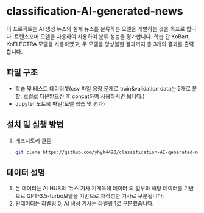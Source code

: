 # classification-AI-generated-news
이 프로젝트는 AI 생성 뉴스와 실제 뉴스를 분류하는 모델을 개발하는 것을 목표로 합니다. 트랜스포머 모델을 사용하여 사용하여 분류 성능을 평가합니다.
학습 간 KoBart, KoELECTRA 모델을 사용하였고, 두 모델을 앙상블한 결과까지 총 3개의 결과를 출력합니다.

## 파일 구조
- 학습 및 테스트 데이터셋(csv 파일 용량 문제로 train&validation data는 5개로 분할, 로컬로 다운받으신 후 concat하여 사용하시면 됩니다.)
- Jupyter 노트북 파일(모델 학습 및 평가)

## 설치 및 실행 방법
1. 레포지토리 클론:
   ```bash
   git clone https://github.com/yhyh4420/classification-AI-generated-news.git

## 데이터 설명
1. 본 데이터는 AI HUB의 '뉴스 기사 기계독해 데이터'의 일부와 해당 데이터를 기반으로 GPT-3.5-turbo모델을 기반으로 재작성한 기사로 구분됩니다.
2. 원데이터는 라벨링 0, AI 생성 기사는 라벨링 1로 구분했습니다.
